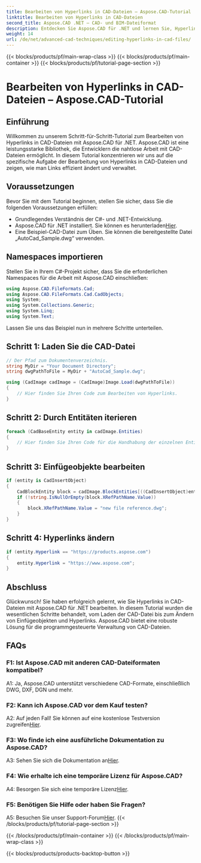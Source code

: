 ```yaml
---
title: Bearbeiten von Hyperlinks in CAD-Dateien – Aspose.CAD-Tutorial
linktitle: Bearbeiten von Hyperlinks in CAD-Dateien
second_title: Aspose.CAD .NET – CAD- und BIM-Dateiformat
description: Entdecken Sie Aspose.CAD für .NET und lernen Sie, Hyperlinks in CAD-Dateien mühelos zu bearbeiten. Verbessern Sie Ihre CAD-Dateiverwaltungsfähigkeiten mit diesem umfassenden Tutorial.
weight: 14
url: /de/net/advanced-cad-techniques/editing-hyperlinks-in-cad-files/
---
```


{{< blocks/products/pf/main-wrap-class >}}
{{< blocks/products/pf/main-container >}}
{{< blocks/products/pf/tutorial-page-section >}}

# Bearbeiten von Hyperlinks in CAD-Dateien – Aspose.CAD-Tutorial

## Einführung

Willkommen zu unserem Schritt-für-Schritt-Tutorial zum Bearbeiten von Hyperlinks in CAD-Dateien mit Aspose.CAD für .NET. Aspose.CAD ist eine leistungsstarke Bibliothek, die Entwicklern die nahtlose Arbeit mit CAD-Dateien ermöglicht. In diesem Tutorial konzentrieren wir uns auf die spezifische Aufgabe der Bearbeitung von Hyperlinks in CAD-Dateien und zeigen, wie man Links effizient ändert und verwaltet.

## Voraussetzungen

Bevor Sie mit dem Tutorial beginnen, stellen Sie sicher, dass Sie die folgenden Voraussetzungen erfüllen:

- Grundlegendes Verständnis der C#- und .NET-Entwicklung.
-  Aspose.CAD für .NET installiert. Sie können es herunterladen[Hier](https://releases.aspose.com/cad/net/).
- Eine Beispiel-CAD-Datei zum Üben. Sie können die bereitgestellte Datei „AutoCad_Sample.dwg“ verwenden.

## Namespaces importieren

Stellen Sie in Ihrem C#-Projekt sicher, dass Sie die erforderlichen Namespaces für die Arbeit mit Aspose.CAD einschließen:

```csharp
using Aspose.CAD.FileFormats.Cad;
using Aspose.CAD.FileFormats.Cad.CadObjects;
using System;
using System.Collections.Generic;
using System.Linq;
using System.Text;
```

Lassen Sie uns das Beispiel nun in mehrere Schritte unterteilen.

## Schritt 1: Laden Sie die CAD-Datei

```csharp
// Der Pfad zum Dokumentenverzeichnis.
string MyDir = "Your Document Directory";
string dwgPathToFile = MyDir + "AutoCad_Sample.dwg";

using (CadImage cadImage = (CadImage)Image.Load(dwgPathToFile))
{
    // Hier finden Sie Ihren Code zum Bearbeiten von Hyperlinks.
}
```

## Schritt 2: Durch Entitäten iterieren

```csharp
foreach (CadBaseEntity entity in cadImage.Entities)
{
    // Hier finden Sie Ihren Code für die Handhabung der einzelnen Entitäten.
}
```

## Schritt 3: Einfügeobjekte bearbeiten

```csharp
if (entity is CadInsertObject)
{
    CadBlockEntity block = cadImage.BlockEntities[((CadInsertObject)entity).Name];
    if (!string.IsNullOrEmpty(block.XRefPathName.Value))
    {
        block.XRefPathName.Value = "new file reference.dwg";
    }
}
```

## Schritt 4: Hyperlinks ändern

```csharp
if (entity.Hyperlink == "https://products.aspose.com")
{
    entity.Hyperlink = "https://www.aspose.com";
}
```

## Abschluss

Glückwunsch! Sie haben erfolgreich gelernt, wie Sie Hyperlinks in CAD-Dateien mit Aspose.CAD für .NET bearbeiten. In diesem Tutorial wurden die wesentlichen Schritte behandelt, vom Laden der CAD-Datei bis zum Ändern von Einfügeobjekten und Hyperlinks. Aspose.CAD bietet eine robuste Lösung für die programmgesteuerte Verwaltung von CAD-Dateien.

## FAQs

### F1: Ist Aspose.CAD mit anderen CAD-Dateiformaten kompatibel?

A1: Ja, Aspose.CAD unterstützt verschiedene CAD-Formate, einschließlich DWG, DXF, DGN und mehr.

### F2: Kann ich Aspose.CAD vor dem Kauf testen?

 A2: Auf jeden Fall! Sie können auf eine kostenlose Testversion zugreifen[Hier](https://releases.aspose.com/).

### F3: Wo finde ich eine ausführliche Dokumentation zu Aspose.CAD?

 A3: Sehen Sie sich die Dokumentation an[Hier](https://reference.aspose.com/cad/net/).

### F4: Wie erhalte ich eine temporäre Lizenz für Aspose.CAD?

 A4: Besorgen Sie sich eine temporäre Lizenz[Hier](https://purchase.aspose.com/temporary-license/).

### F5: Benötigen Sie Hilfe oder haben Sie Fragen?

 A5: Besuchen Sie unser Support-Forum[Hier](https://forum.aspose.com/c/cad/19).
{{< /blocks/products/pf/tutorial-page-section >}}

{{< /blocks/products/pf/main-container >}}
{{< /blocks/products/pf/main-wrap-class >}}

{{< blocks/products/products-backtop-button >}}
